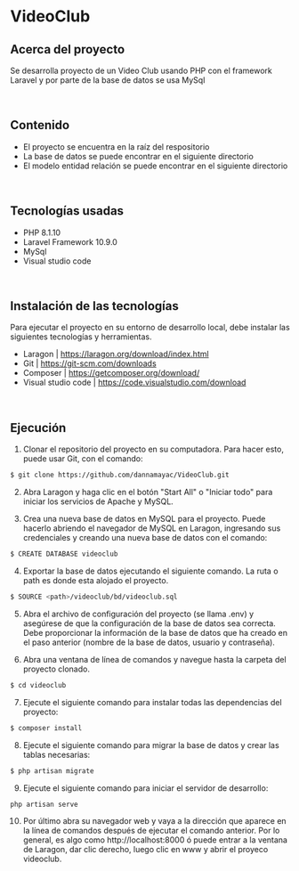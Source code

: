 # VideoClub

## Acerca del proyecto

Se desarrolla proyecto de un Video Club usando PHP con el framework Laravel y por parte de la base de datos se usa MySql

<br>

## Contenido

- El proyecto se encuentra en la raíz del respositorio
- La base de datos se puede encontrar en el siguiente directorio
- El modelo entidad relación se puede encontrar en el siguiente directorio 

<br>

## Tecnologías usadas

- PHP 8.1.10 
- Laravel Framework 10.9.0
- MySql
- Visual studio code

<br>

## Instalación de las tecnologías

Para ejecutar el proyecto en su entorno de desarrollo local, debe instalar las siguientes tecnologías y herramientas.

- Laragon | https://laragon.org/download/index.html
- Git | https://git-scm.com/downloads
- Composer | https://getcomposer.org/download/
- Visual studio code | https://code.visualstudio.com/download

<br>

## Ejecución

1. Clonar el repositorio del proyecto en su computadora. Para hacer esto, puede usar Git, con el comando: 

```sh
$ git clone https://github.com/dannamayac/VideoClub.git
```

2. Abra Laragon y haga clic en el botón "Start All" o "Iniciar todo" para iniciar los servicios de Apache y MySQL.

3. Crea una nueva base de datos en MySQL para el proyecto. Puede hacerlo abriendo el navegador de MySQL en Laragon, ingresando sus credenciales y creando una nueva base de datos con el comando:

```sh
$ CREATE DATABASE videoclub
```

4. Exportar la base de datos ejecutando el siguiente comando. La ruta o path es donde esta alojado el proyecto.

```sh
$ SOURCE <path>/videoclub/bd/videoclub.sql
```

5. Abra el archivo de configuración del proyecto (se llama .env) y asegúrese de que la configuración de la base de datos sea correcta. Debe proporcionar la información de la base de datos que ha creado en el paso anterior (nombre de la base de datos, usuario y contraseña).

6. Abra una ventana de línea de comandos y navegue hasta la carpeta del proyecto clonado.

```sh
$ cd videoclub
```
7. Ejecute el siguiente comando para instalar todas las dependencias del proyecto:

```sh
$ composer install
```

8. Ejecute el siguiente comando para migrar la base de datos y crear las tablas necesarias:

```sh
$ php artisan migrate
```

9. Ejecute el siguiente comando para iniciar el servidor de desarrollo:

```sh
php artisan serve
```

10. Por último abra su navegador web y vaya a la dirección que aparece en la línea de comandos después de ejecutar el comando anterior. Por lo general, es algo como http://localhost:8000 ó puede entrar a la ventana de Laragon, dar clic derecho, luego clic en www y abrir el proyeco videoclub.


